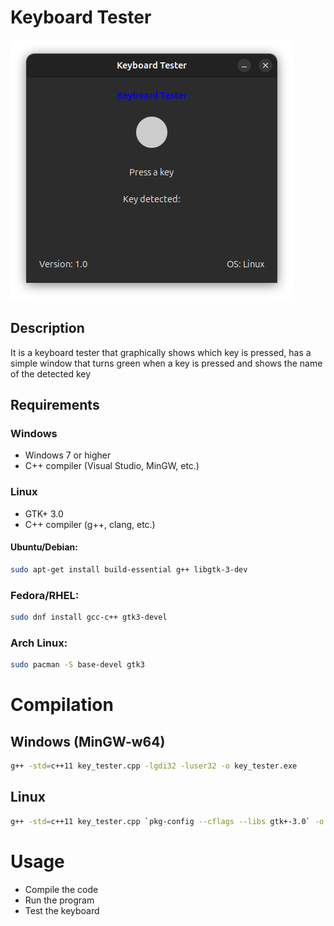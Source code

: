 # Keyboard Tester

![](https://github.com/Nikki-M12/kerboard-tester/blob/main/key_tester.png)

## Description

It is a keyboard tester that graphically shows which key is pressed, has a simple window that turns green when a key is pressed and shows the name of the detected key

## Requirements

### Windows
- Windows 7 or higher
- C++ compiler (Visual Studio, MinGW, etc.)

### Linux
- GTK+ 3.0
- C++ compiler (g++, clang, etc.)

#### Ubuntu/Debian:
```bash
sudo apt-get install build-essential g++ libgtk-3-dev
```
### Fedora/RHEL:
```bash
sudo dnf install gcc-c++ gtk3-devel
```
### Arch Linux:
```bash
sudo pacman -S base-devel gtk3
```
# Compilation
## Windows (MinGW-w64)
```bash
g++ -std=c++11 key_tester.cpp -lgdi32 -luser32 -o key_tester.exe
```
## Linux
```bash
g++ -std=c++11 key_tester.cpp `pkg-config --cflags --libs gtk+-3.0` -o key_tester
```
# Usage
- Compile the code
- Run the program
- Test the keyboard
